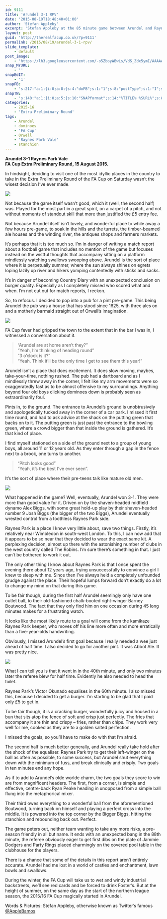 ```yaml
---
id: 9111
title: 'Arundel 3-1 RPV'
date: '2015-08-19T18:48:40+01:00'
author: 'Stefan Appleby'
excerpt: 'Stefan Appleby at the 85 minute game between Arundel and Raynes Park Vale. Includes stanchion action and bucolia.'
layout: post
guid: 'http://therealfacup.co.uk/?p=9111'
permalink: /2015/08/19/arundel-3-1-rpv/
slide_template:
    - default
post_image:
    - 'https://lh3.googleusercontent.com/-o5ZboyWBwLs/VdS_Zdx5ymI/AAAAAAAAFag/6AzWwyHiPvw/s720-Ic42/IMAG1634.jpg'
snap_MYURL:
    - ''
snapEdIT:
    - '1'
snapFB:
    - 's:217:"a:1:{i:0;a:8:{s:4:"doFB";s:1:"1";s:8:"postType";s:1:"I";s:10:"AttachPost";s:1:"2";s:10:"SNAPformat";s:15:"%EXCERPT% %URL%";s:9:"isAutoImg";s:1:"A";s:8:"imgToUse";s:0:"";s:9:"isAutoURL";s:1:"A";s:8:"urlToUse";s:0:"";}}";'
snapTW:
    - 's:140:"a:1:{i:0;a:5:{s:10:"SNAPformat";s:14:"%TITLE% %SURL%";s:8:"attchImg";s:1:"0";s:9:"isAutoImg";s:1:"A";s:8:"imgToUse";s:0:"";s:4:"doTW";i:0;}}";'
categories:
    - 2015-16
    - 'Extra Preliminary Round'
tags:
    - Arundel
    - dominoes
    - 'FA Cup'
    - Orwell
    - 'Raynes Park Vale'
    - stanchion
---
```


**Arundel 3-1 Raynes Park Vale**  
 **FA Cup Extra Preliminary Round, 15 August 2015.**

In hindsight, deciding to visit one of the most idyllic places in the country to take in the Extra Preliminary Round of the FA Cup on Saturday wasn’t the wisest decision I’ve ever made.

![](https://lh3.googleusercontent.com/-cKCgVwwBh3A/VdS_ZkGdO1I/AAAAAAAAFak/3uOac0bCdNA/s800-Ic42/IMAG1635.jpg)

Not because the game itself wasn’t good, which it (well, the second half) was. Played for the most part in a great spirit, on a carpet of a pitch, and not without moments of standout skill that more than justified the £5 entry fee.

Not because Arundel itself isn’t lovely, and wonderful place to while away a few hours pre-game, to soak in the hills and the turrets, the timber-beamed ale houses and the winding river, the antiques shops and farmers markets.

It’s perhaps that it is too much so. I’m in danger of writing a match report about a football game that includes no mention of the game but focuses instead on the wistful thoughts that accompany sitting on a platform mindlessly watching swallows swooping above. Arundel is the sort of place where it is perpetually summer, where the sun always shines on egrets loping lazily up river and hikers yomping contentedly with sticks and sacks.

It’s in danger of becoming Country Diary with an unexpected conclusion on burger quality. Especially as I completely missed who scored what and when. I’m not cut out for match reports, I reckon.

So, to refocus. I decided to pop into a pub for a pint pre-game. This being Arundel the pub was a house that has stood since 1625, with three ales on and a motherly barmaid straight out of Orwell’s imagination.

![](https://lh3.googleusercontent.com/-o5ZboyWBwLs/VdS_Zdx5ymI/AAAAAAAAFag/6AzWwyHiPvw/s720-Ic42/IMAG1634.jpg)

FA Cup fever had gripped the town to the extent that in the bar I was in, I witnessed a conversation about it.

> “Arundel are at home aren’t they?”  
> “Yeah, I’m thinking of heading round”  
> “3 o’clock is it?”  
> “Yeah. Think it’ll be the only time I get to see them this year!”

Arundel isn’t a place that does excitement. It does slow moving, maybes, take-your-time, nothing rushed. The pub had a dartboard and as I mindlessly threw away in the corner, I felt like my arm movements were so exaggeratedly fast as to be almost offensive to my surroundings. Anything beyond four old boys clicking dominoes down is probably seen as extraordinarily foul.

Pints in, to the ground. The entrance to Arundel’s ground is unobtrusively and apologetically tucked away in the corner of a car park. I missed it first time round, and had to ask advice at the shack on the putting green that backs on to it. The putting green is just past the entrance to the bowling green, where a crowd bigger than that inside the ground is gathered. It’s that kind of place.

I find myself stationed on a side of the ground next to a group of young boys, all around 11 or 12 years old. As they enter through a gap in the fence next to a brook, one turns to another.

> “Pitch looks good”  
> “Yeah, it’s the best I’ve ever seen”.

It’s the sort of place where their pre-teens talk like mature old men.

![](https://lh3.googleusercontent.com/-q6Ua1SIym4M/VdS_ZtkDDpI/AAAAAAAAFac/DWLp2J_4lOA/s720-Ic42/IMAG1640.jpg)

What happened in the game? Well, eventually, Arundel won 3-1. They were more than good value for it. Driven on by the shaven-headed midfield dynamo Alex Biggs, with some great hold-up play by their shaven-headed number 9 Josh Biggs (the bigger of the two Biggs), Arundel eventually wrested control from a toothless Raynes Park side.

Raynes Park is a place I know very little about, save two things. Firstly, it’s relatively near Wimbledon in south-west London. To this, I can now add that it appears to be so near that they decided to wear the exact same kit. A perplexing decision, almost up there with the astonishing number of clubs in the west country called The Robins. I’m sure there’s something in that. I just can’t be bothered to work it out.

The only other thing I know about Raynes Park is that I once spent the evening there about 12 years ago, trying unsuccessfully to convince a girl I knew to sleep with me. Since then I’ve always held a completely unfounded grudge against the place. Their hopeful lumps forward don’t exactly do a lot to change my mind on that during this game.

To be fair though, during the first half Arundel seemingly only have one outlet ball, to their old-fashioned chalk-booted right-winger Barney Boutwood. The fact that they only find him on one occasion during 45 long minutes makes for a frustrating watch.

It looks like the most likely route to a goal will come from the kamikaze Raynes Park keeper, who moves off his line more often and more erratically than a five-year-olds handwriting.

Obviously, I missed Arundel’s first goal because I really needed a wee just ahead of half time. I also decided to go for another pint. It was Abbot Ale. It was pretty nice.

![](https://lh3.googleusercontent.com/-RAwoVUQ8U3E/VdS_bmcZJJI/AAAAAAAAFa0/LZ1fqxOe680/s720-Ic42/IMAG1642.jpg)

What I can tell you is that it went in in the 40th minute, and only two minutes later the referee blew for half time. Evidently he also needed to head the toilet.

Raynes Park’s Victor Okunado equalises in the 60th minute. I also missed this, because I decided to get a burger. I’m starting to be glad that I paid only £5 to get in.

To be fair though, it is a cracking burger, wonderfully juicy and housed in a bun that sits atop the fence of soft and crisp just perfectly. The fries that accompany it are thin and crispy – fries, rather than chips. They work very well for me, cooked as they are to a golden salted perfection.

I missed the goals, so you’ll have to make do with that I’m afraid.

The second half is much better generally, and Arundel really take hold after the shock of the equaliser. Raynes Park try to get their left-winger on the ball as often as possible, to some success, but Arundel shut everything down with the minimum of fuss, and break clinically and crisply. Two goals in ten minutes end any hope.

As if to add to Arundel’s olde worlde charm, the two goals they score to win are from magnificent headers. The first, from a corner, is simple and effective, centre-back Ryan Peake heading in unopposed from a simple ball flung into the metaphorical mixer.

Their third owes everything to a wonderful ball from the aforementioned Boutwood, turning back on himself and playing a perfect cross into the middle. It is powered into the top corner by the Bigger Biggs, hitting the stanchion and rebounding back out. Perfect.

The game peters out, neither team wanting to take any more risks, a pre-season friendly in all but name. It ends with an unexpected bang in the 88th minute, the referee obviously eager to get first dibs on the plate of Jammie Dodgers and Party Rings placed charmingly on the covered pool table in the clubhouse for the players.

There is a chance that some of the details in this report aren’t entirely accurate. Arundel had me lost in a world of castles and enchantment, lawn bowls and swallows.

During the winter, the FA Cup will take us to wet and windy industrial backstreets, we’ll see red cards and be forced to drink Foster’s. But at the height of summer, on the same day as the start of the northern league season, the 2015/16 FA Cup magically started in Arundel.

Words &amp; Pictures: Stefan Appleby, otherwise known as Twitter’s famous[ @AppleBamos](https://twitter.com/applebamos)